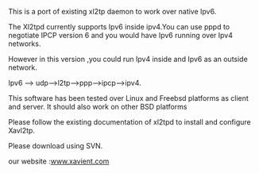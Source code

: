 This is a port of existing xl2tp daemon to work over native Ipv6.

The Xl2tpd currently supports Ipv6 inside ipv4.You can use pppd to negotiate
IPCP version 6 and you would have Ipv6 running over Ipv4 networks.

However in this version ,you could run Ipv4 inside and  Ipv6 as an outside network.


Ipv6 --> udp-->l2tp-->ppp-->ipcp-->ipv4.

This software has been tested over Linux and Freebsd platforms as client and server.
It should also work on other BSD platforms

Please follow the existing documentation of xl2tpd  to install and configure Xavl2tp.

Please download using SVN.

our website :www.xavient.com